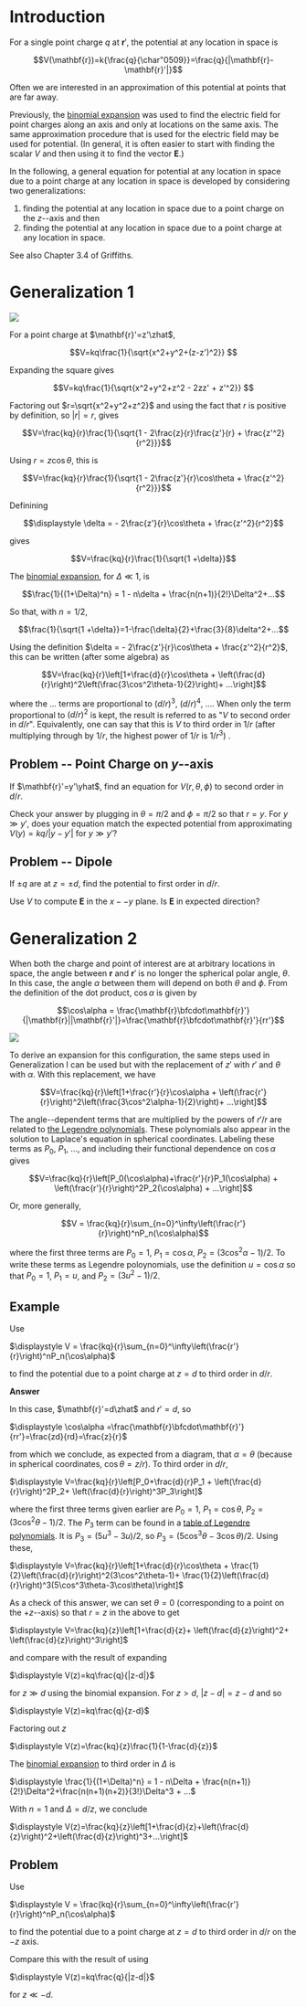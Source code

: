 # Introduction

For a single point charge $q$ at $\mathbf{r}'$, the potential at any location in space is

$$V(\mathbf{r})=k{\frac{q}{\char"0509}}=\frac{q}{|\mathbf{r}-\mathbf{r}'|}$$

Often we are interested in an approximation of this potential at points that are far away.

Previously, the [binomial expansion](binomial_expansion.html) was used to find the electric field for point charges along an axis and only at locations on the same axis. The same approximation procedure that is used for the electric field may be used for potential. (In general, it is often easier to start with finding the scalar $V$ and then using it to find the vector $\mathbf{E}$.)

In the following, a general equation for potential at any location in space due to a point charge at any location in space is developed by considering two generalizations:

1. finding the potential at any location in space due to a point charge on the $z$--axis and then
2. finding the potential at any location in space due to a point charge at any location in space.

See also Chapter 3.4 of Griffiths.

# Generalization 1

<img src="figures/Monopole_Expansion_I.svg"/>

For a point charge at $\mathbf{r}'=z'\zhat$, 

$$V=kq\frac{1}{\sqrt{x^2+y^2+(z-z')^2}} $$

Expanding the square gives

$$V=kq\frac{1}{\sqrt{x^2+y^2+z^2 - 2zz' + z'^2}} $$

Factoring out $r=\sqrt{x^2+y^2+z^2}$ and using the fact that $r$ is positive by definition, so $|r|=r$, gives

$$V=\frac{kq}{r}\frac{1}{\sqrt{1 - 2\frac{z}{r}\frac{z'}{r} + \frac{z'^2}{r^2}}}$$

Using $r=z\cos\theta$, this is

$$V=\frac{kq}{r}\frac{1}{\sqrt{1 - 2\frac{z'}{r}\cos\theta + \frac{z'^2}{r^2}}}$$


Definining 

$$\displaystyle \delta = - 2\frac{z'}{r}\cos\theta + \frac{z'^2}{r^2}$$

gives

$$V=\frac{kq}{r}\frac{1}{\sqrt{1 +\delta}}$$

The [binomial expansion](binomial_expansion.html), for $\Delta \ll 1$, is

$$\frac{1}{(1+\Delta)^n} = 1 - n\delta + \frac{n(n+1)}{2!}\Delta^2+...$$

So that, with $n=1/2$,

$$\frac{1}{\sqrt{1 +\delta}}=1-\frac{\delta}{2}+\frac{3}{8}\delta^2+...$$

Using the definition $\delta = - 2\frac{z'}{r}\cos\theta + \frac{z'^2}{r^2}$, this can be written (after some algebra) as

$$V=\frac{kq}{r}\left[1+\frac{d}{r}\cos\theta + \left(\frac{d}{r}\right)^2\left(\frac{3\cos^2\theta-1}{2}\right)+ ...\right]$$

where the $...$ terms are proportional to $(d/r)^3$, $(d/r)^4$, .... When only the term proportional to $(d/r)^2$ is kept, the result is referred to as "$V$ to second order in $d/r$". Equivalently, one can say that this is $V$ to third order in $1/r$ (after multiplying through by $1/r$, the highest power of $1/r$ is $1/r^3$) .

## Problem -- Point Charge on $y$--axis

If $\mathbf{r}'=y'\yhat$, find an equation for $V(r,\theta,\phi)$ to second order in $d/r$. 

Check your answer by plugging in $\theta=\pi/2$ and $\phi=\pi/2$ so that $r=y$. For $y\gg y'$, does your equation match the expected potential from approximating $V(y)=kq/|y-y'|$ for $y\gg y'$?

## Problem -- Dipole

If $\pm q$ are at $z=\pm d$, find the potential to first order in $d/r$.

Use $V$ to compute $\mathbf{E}$ in the $x--y$ plane. Is $\mathbf{E}$ in expected direction?

# Generalization 2

When both the charge and point of interest are at arbitrary locations in space, the angle between $\mathbf{r}$ and $\mathbf{r}'$ is no longer the spherical polar angle, $\theta$. In this case, the angle $\alpha$ between them will depend on both $\theta$ and $\phi$. From the definition of the dot product, $\cos\alpha$ is given by

$$\cos\alpha = \frac{\mathbf{r}\bfcdot\mathbf{r}'}{|\mathbf{r}||\mathbf{r}'|}=\frac{\mathbf{r}\bfcdot\mathbf{r}'}{rr'}$$

<img src="figures/Monopole_Expansion_II.svg"/>

To derive an expansion for this configuration, the same steps used in Generalization I can be used but with the replacement of $z'$ with $r'$ and $\theta$ with $\alpha$. With this replacement, we have

$$V=\frac{kq}{r}\left[1+\frac{r'}{r}\cos\alpha + \left(\frac{r'}{r}\right)^2\left(\frac{3\cos^2\alpha-1}{2}\right)+ ...\right]$$

The angle--dependent terms that are multiplied by the powers of $r'/r$ are related to [the Legendre polynomials](https://en.wikipedia.org/wiki/Legendre_polynomials). These polynomials also appear in the solution to Laplace's equation in spherical coordinates. Labeling these terms as $P_0$, $P_1$, ..., and including their functional dependence on $\cos\alpha$ gives

$$V=\frac{kq}{r}\left[P_0(\cos\alpha)+\frac{r'}{r}P_1(\cos\alpha) + \left(\frac{r'}{r}\right)^2P_2(\cos\alpha) + ...\right]$$

Or, more generally,

$$V = \frac{kq}{r}\sum_{n=0}^\infty\left(\frac{r'}{r}\right)^nP_n(\cos\alpha)$$

where the first three terms are $P_0=1$, $P_1=\cos\alpha$, $P_2=(3\cos^2\alpha-1)/2$. To write these terms as Legendre poloynomials, use the definition $u=\cos\alpha$ so that $P_0=1$, $P_1=u$, and $P_2=(3u^2-1)/2$.

## Example

Use

$\displaystyle V = \frac{kq}{r}\sum_{n=0}^\infty\left(\frac{r'}{r}\right)^nP_n(\cos\alpha)$

to find the potential due to a point charge at $z=d$ to third order in $d/r$.

**Answer**

In this case, $\mathbf{r}'=d\zhat$ and $r'=d$, so

$\displaystyle \cos\alpha =\frac{\mathbf{r}\bfcdot\mathbf{r}'}{rr'}=\frac{zd}{rd}=\frac{z}{r}$

from which we conclude, as expected from a diagram, that $\alpha=\theta$ (because in spherical coordinates, $\cos\theta = z/r$). To third order in $d/r$, 

$\displaystyle V=\frac{kq}{r}\left[P_0+\frac{d}{r}P_1 + \left(\frac{d}{r}\right)^2P_2+ \left(\frac{d}{r}\right)^3P_3\right]$

where the first three terms given earlier are $P_0=1$, $P_1=\cos\theta$, $P_2=(3\cos^2\theta-1)/2$. The $P_3$ term can be found in a [table of Legendre polynomials](https://en.wikipedia.org/wiki/Legendre_polynomials#Rodrigues'_formula_and_other_explicit_formulas). It is $P_3=(5u^3-3u)/2$, so $P_3=(5\cos^3\theta-3\cos\theta)/2$. Using these,

$\displaystyle V=\frac{kq}{r}\left[1+\frac{d}{r}\cos\theta + \frac{1}{2}\left(\frac{d}{r}\right)^2(3\cos^2\theta-1)+ \frac{1}{2}\left(\frac{d}{r}\right)^3(5\cos^3\theta-3\cos\theta)\right]$

As a check of this answer, we can set $\theta=0$ (corresponding to a point on the $+z$--axis) so that $r=z$ in the above to get

$\displaystyle V=\frac{kq}{z}\left[1+\frac{d}{z}+ \left(\frac{d}{z}\right)^2+ \left(\frac{d}{z}\right)^3\right]$

and compare with the result of expanding

$\displaystyle V(z)=kq\frac{q}{|z-d|}$

for $z\gg d$ using the binomial expansion. For $z\gt d$, $|z-d|=z-d$ and so

$\displaystyle V(z)=kq\frac{q}{z-d}$

Factoring out $z$

$\displaystyle V(z)=\frac{kq}{z}\frac{1}{1-\frac{d}{z}}$

The [binomial expansion](binomial_expansion.html) to third order in $\Delta$ is

$\displaystyle \frac{1}{(1+\Delta)^n} = 1 - n\Delta + \frac{n(n+1)}{2!}\Delta^2+\frac{n(n+1)(n+2)}{3!}\Delta^3 + ...$

With $n=1$ and $\Delta = d/z$, we conclude

$\displaystyle V(z)=\frac{kq}{z}\left[1+\frac{d}{z}+\left(\frac{d}{z}\right)^2+\left(\frac{d}{z}\right)^3+...\right]$

## Problem

Use

$\displaystyle V = \frac{kq}{r}\sum_{n=0}^\infty\left(\frac{r'}{r}\right)^nP_n(\cos\alpha)$

to find the potential due to a point charge at $z=d$ to third order in $d/r$ on the $-z$ axis.

Compare this with the result of using

$\displaystyle V(z)=kq\frac{q}{|z-d|}$

for $z\ll -d$.

